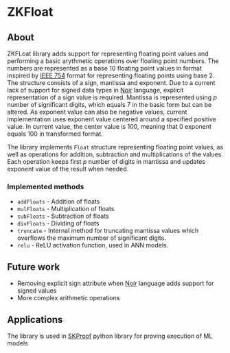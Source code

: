 # ZKFloat
## About
ZKFLoat library adds support for representing floating point values and performing a basic arythmetic operations over floating point numbers. The numbers are represented as a base 10 floating point values in format inspired by [IEEE 754](https://standards.ieee.org/ieee/754/6210/) format for representing floating points using base 2. The structure consists of a sign, mantissa and exponent. Due to a current lack of support for signed data types in [Noir](https://noir-lang.org/) language, explicit representation of a sign value is required. Mantissa is represented using <i>p</i> number of significant digits, which equals 7 in the basic form but can be altered. As exponent value can also be negative values, current implementation uses exponent value centered around a specified positive value. In current value, the center value is 100, meaning that 0 exponent equals 100 in transformed format.

The library implements `Float` structure representing floating point values, as well as operations for addition, subtraction and multiplications of the values. Each operation keeps first <i>p</i> number of digits in mantissa and updates exponent value of the result when needed.

### Implemented methods
- `addFloats` - Addition of floats
- `mulFloats` - Multiplication of floats
- `subFloats` - Subtraction of floats
- `divFloats` - Dividing of floats
- `truncate` - Internal method for truncating mantissa values which overflows the 
maximum number of significant digits.
- `relu` - ReLU activation function, used in ANN models.

## Future work
- Removing explicit sign attribute when [Noir](https://noir-lang.org/) language adds support for signed values
- More complex arithmetic operations

## Applications
The library is used in [SKProof](https://github.com/0x3327/skproof) python library for proving execution of ML models
